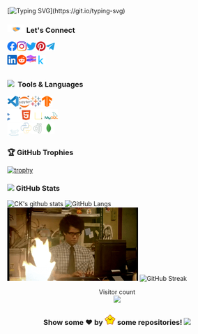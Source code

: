 [![Typing SVG](https://readme-typing-svg.herokuapp.com?font=Fira+Code&pause=1000&color=c70039&center=true&vCenter=true&width=435&lines=Hi+there%2C+I'm+CK...;A+Caffeine+Addicted+Scientist...;Follow%2C+Fork%2C+Star+%26+Connect...;Let's+Build+Data+World...)](https://git.io/typing-svg)
<!--
<h2 align="center">A R O M A L ...<img src="https://raw.githubusercontent.com/AromalShaji/AromalShaji/master/assets/waving.gif" alt="waving.gif" height=25px width=27px></h2>

![Metrics](https://metrics.lecoq.io/AromalShaji?template=classic&base.metadata=0&languages=1&tweets=1&base=header%2C%20activity%2C%20community%2C%20repositories%2C%20metadata&base.indepth=false&base.hireable=false&base.skip=false&languages=false&languages.limit=8&languages.threshold=0%25&languages.other=false&languages.colors=github&languages.sections=most-used&languages.details=byte-size%2C%20percentage&languages.indepth=false&languages.analysis.timeout=15&languages.analysis.timeout.repositories=7.5&languages.categories=markup%2C%20programming&languages.recent.categories=markup%2C%20programming&languages.recent.load=300&languages.recent.days=14&tweets=false&tweets.user=AromalShaji&tweets.attachments=true&tweets.limit=3&config.timezone=Asia%2FCalcutta)
-->

### <img src="https://raw.githubusercontent.com/AromalShaji/AromalShaji/master/assets/Handshake.gif" alt="Handshake.gif" width=40px> Let's Connect

[<img align="left" alt="Ligin Thomas CK | Facebook" width="22px" src="https://raw.githubusercontent.com/AromalShaji/AromalShaji/master/assets/facebook.svg" />](https://www.facebook.com/AromalShaji)
[<img align="left" alt="Ligin Thomas CK | Instagram" width="22px" src="https://raw.githubusercontent.com/AromalShaji/AromalShaji/master/assets/instagram.svg" />](https://www.instagram.com/AromalShaji)
[<img align="left" alt="Ligin Thomas CK | Twitter" width="22px" src="https://raw.githubusercontent.com/AromalShaji/AromalShaji/master/assets/twitter.svg" />](https://twitter.com/AromalShaji?)
[<img align="left" alt="Ligin Thomas CK | Pinterest" width="22px" src="https://raw.githubusercontent.com/AromalShaji/AromalShaji/master/assets/pinterest.svg" />](https://in.pinterest.com/AromalShaji/)
[<img align="left" alt="Ligin Thomas CK | telegram" width="22px" src="https://raw.githubusercontent.com/AromalShaji/AromalShaji/master/assets/telegram.svg" />](https://t.me/AromalShaji)
<br/>

[<img align="left" alt="Ligin Thomas CK | Linkedin" width="22px" src="https://raw.githubusercontent.com/AromalShaji/AromalShaji/master/assets/linkedin.svg" />](https://www.linkedin.com/in/AromalShaji/)
[<img align="left" alt="Ligin Thomas CK | Reddit" width="22px" src="https://raw.githubusercontent.com/AromalShaji/AromalShaji/master/assets/reddit.svg" />](https://www.reddit.com/user/Ciya_Khan)
[<img align="left" alt="Ligin Thomas CK | Pinterest" width="22px" src="https://raw.githubusercontent.com/AromalShaji/AromalShaji/master/assets/glitch.svg" />](https://glitch.com/@AromalShaji)
[<img align="left" alt="Ligin Thomas CK | Kaggle" width="22px" src="https://raw.githubusercontent.com/AromalShaji/AromalShaji/master/assets/kaggle.svg" />](https://www.kaggle.com/ciyakhan)
<br/>
<br/>

### <img src = "https://media2.giphy.com/media/QssGEmpkyEOhBCb7e1/giphy.gif?cid=ecf05e47a0n3gi1bfqntqmob8g9aid1oyj2wr3ds3mg700bl&rid=giphy.gif" width=20px >&nbsp; Tools & Languages

[<img align="left" alt="Cpp" width="26px" src="https://raw.githubusercontent.com/AromalShaji/AromalShaji/master/assets/vscode.svg" />](CiyaKhan)
[<img align="left" alt="Cpp" width="26px" src="https://raw.githubusercontent.com/AromalShaji/AromalShaji/master/assets/jupyter.svg" />](CiyaKhan)
[<img align="left" alt="Cpp" width="26px" src="https://raw.githubusercontent.com/AromalShaji/AromalShaji/master/assets/tableau.svg" />](CiyaKhan)
[<img align="left" alt="Cpp" width="26px" src="https://raw.githubusercontent.com/AromalShaji/AromalShaji/master/assets/tensorflow.svg" />](CiyaKhan)
<br/>

[<img align="left" alt="Cpp" width="30px" src="https://raw.githubusercontent.com/AromalShaji/AromalShaji/master/assets/cpp.svg" />](CiyaKhan)
[<img align="left" alt="Cpp" width="26px" src="https://raw.githubusercontent.com/AromalShaji/AromalShaji/master/assets/html.svg" />](CiyaKhan)
[<img align="left" alt="Cpp" width="30px" src="https://raw.githubusercontent.com/AromalShaji/AromalShaji/master/assets/js.svg" />](CiyaKhan)
[<img align="left" alt="Cpp" width="30px" src="https://raw.githubusercontent.com/AromalShaji/AromalShaji/master/assets/mysql.svg" />](CiyaKhan)
<br/>

[<img align="left" alt="Cpp" width="30px" src="https://raw.githubusercontent.com/AromalShaji/AromalShaji/master/assets/java.svg" />](CiyaKhan)
[<img align="left" alt="Cpp" width="26px" src="https://raw.githubusercontent.com/AromalShaji/AromalShaji/master/assets/python.svg" />](CiyaKhan)
[<img align="left" alt="Cpp" width="26px" src="https://raw.githubusercontent.com/AromalShaji/AromalShaji/master/assets/django.svg" />](CiyaKhan)
[<img align="left" alt="Cpp" width="26px" src="https://raw.githubusercontent.com/AromalShaji/AromalShaji/master/assets/mongodb.svg" />](CiyaKhan)
<br/>
<br/>

### 🏆 GitHub Trophies

[![trophy](https://github-profile-trophy.vercel.app/?username=AromalShaji&theme=juicyfresh&no-frame=true&margin-w=5&margin-h=5&column=7&row=1&no-bg=true)](CiyaKhan)
<br/>

### <img src="https://user-images.githubusercontent.com/76244600/130684889-4425a8ef-53ba-48f3-9433-871976fba0e9.gif" height="25px">  GitHub Stats

![CK's github stats](https://github-readme-stats.vercel.app/api?username=AromalShaji&show_icons=false&count_private=true&theme=react&hide_border=true&bg_color=0D1117)
![GitHub Langs](https://github-readme-stats.vercel.app/api/top-langs/?username=AromalShaji&langs_count=8&count_private=true&layout=compact&theme=react&hide_border=true&bg_color=0D1117)
<br/>
<img src = "https://raw.githubusercontent.com/AromalShaji/AromalShaji/master/assets/codyfire.gif" width=300px />
![GitHub Streak](https://github-readme-streak-stats.herokuapp.com/?user=AromalShaji&theme=black-ice&hide_border=true&stroke=0000&background=0D1117)
<br/>

<p align="center"> 
  Visitor count<br>
  <img src="https://profile-counter.glitch.me/AromalShaji/count.svg" />
</p>

<h3 align="center">Show some ❤ by <img src="https://raw.githubusercontent.com/AromalShaji/AromalShaji/master/assets/star.gif" height=25px width=25px> some repositories! <img src="https://user-images.githubusercontent.com/76244600/130682427-5b987fe2-9a2e-4e08-9e59-b951a8e58a84.gif" height="25px"></h3>
